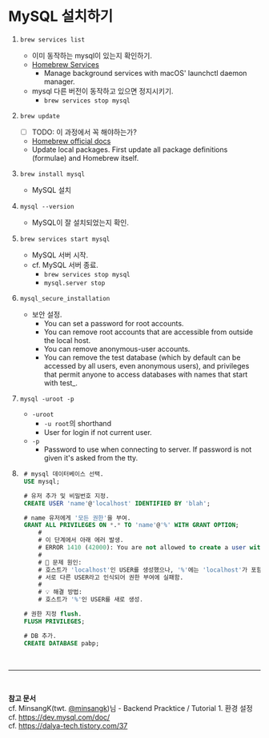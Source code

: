 # MySQL 설치하기

1. `brew services list`
    - 이미 동작하는 mysql이 있는지 확인하기. 
    - [Homebrew Services](https://github.com/Homebrew/homebrew-services)
        - Manage background services with macOS' launchctl daemon manager.
    - mysql 다른 버전이 동작하고 있으면 정지시키기.
        - `brew services stop mysql`
2. `brew update`
    - [ ] TODO: 이 과정에서 꼭 해야하는가?
    - [Homebrew official docs](https://docs.brew.sh/FAQ)
    - Update local packages. First update all package definitions (formulae) and Homebrew itself.
3. `brew install mysql`
    - MySQL 설치
4. `mysql --version`
    - MySQL이 잘 설치되었는지 확인.
5. `brew services start mysql`
    - MySQL 서버 시작.
    - cf. MySQL 서버 종료.
        - `brew services stop mysql`
        - `mysql.server stop`
6. `mysql_secure_installation`
    - 보안 설정.
        - You can set a password for root accounts.
        - You can remove root accounts that are accessible from outside the local host.
        - You can remove anonymous-user accounts.
        - You can remove the test database (which by default can be accessed by all users, even anonymous users), and privileges that permit anyone to access databases with names that start with test_.
7. `mysql -uroot -p`
    - `-uroot`
        - `-u root`의 shorthand
        - User for login if not current user.
    - `-p` 
        - Password to use when connecting to server. If password is
                      not given it's asked from the tty.

8. ``` SQL
    # mysql 데이터베이스 선택.
    USE mysql;

    # 유저 추가 및 비밀번호 지정.
    CREATE USER 'name'@'localhost' IDENTIFIED BY 'blah';

    # name 유저에게 '모든 권한'을 부여.
    GRANT ALL PRIVILEGES ON *.* TO 'name'@'%' WITH GRANT OPTION;
        #
        # 이 단계에서 아래 에러 발생. 
        # ERROR 1410 (42000): You are not allowed to create a user with GRANT
        #
        # 🤔 문제 원인:
        # 호스트가 'localhost'인 USER를 생성했으나, '%'에는 'localhost'가 포함되지 않기 때문에
        # 서로 다른 USER라고 인식되어 권한 부여에 실패함. 
        #
        # 💡 해결 방법:
        # 호스트가 '%'인 USER를 새로 생성.

    # 권한 지정 flush.
    FLUSH PRIVILEGES;

    # DB 추가.
    CREATE DATABASE pabp;
    ```
<br/>

----- 

<br/>

**참고 문서**  
cf. MinsangK(twt. [@minsangk](https://twitter.com/minsangk))님 - Backend Pracktice / Tutorial 1. 환경 설정  
cf. https://dev.mysql.com/doc/  
cf. https://dalya-tech.tistory.com/37